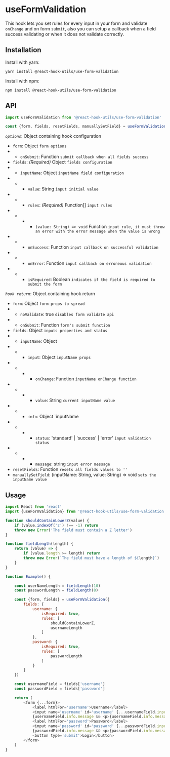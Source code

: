 # useFormValidation

This hook lets you set rules for every input in your form and validate `onChange` and on form `submit`, also you can setup a callback when a field success validating or when it does not validate correctly.

## Installation

Install with yarn:
```
yarn install @react-hook-utils/use-form-validation
```
Install with npm:
```
npm install @react-hook-utils/use-form-validation
```

## API

```javascript
import useFormValidation from '@react-hook-utils/use-form-validation'

const {form, fields, resetFields, manuallySetField} = useFormValidation(options)
```

*`options`*: Object containing hook configuration
- `form`: Object `form options`
- - `onSubmit`: Function `submit callback when all fields success`
- `fields`: *(Required)* Object `fields configuration`
- - `inputName`: Object `inputName field configuration`
- - - `value`: String `input initial value`
- - - `rules`: *(Required)* Function[] `input rules`
- - - - `(value: String) => void` Function `input rule, it must throw an error with the error message when the value is wrong`
- - - `onSuccess`: Function `input callback on successful validation`
- - - `onError`: Function `input callback on erroneous validation`
- - - `isRequired`: Boolean `indicates if the field is required to submit the form`

*`hook return`*: Object containing hook return
- `form`: Object `form props to spread`
- - `noValidate`: true `disables form validate api`
- - `onSubmit`: Function `form's submit function`
- `fields`: Object `inputs properties and status`
- - `inputName`: Object
- - - `input`: Object `inputName props`
- - - - `onChange`: Function `inputName onChange function`
- - - - `value`: String `current inputName value`
- - - `info`: Object `inputName
- - - - `status`: 'standard' | 'success' | 'error' `input validation status`
- - - - `message`: string `input error message`
- `resetFields`: Function `resets all fields values to ''`
- `manuallySetField`: (inputName: String, value: String) => void `sets the inputName value`

## Usage

```javascript
import React from 'react'
import {useFormValidation} from '@react-hook-utils/use-form-validation'

function shouldContainLowerZ(value) {
    if (value.indexOf('z') !== -1) return
    throw new Error('The field must contain a Z letter')
}

function fieldLength(length) {
    return (value) => {
        if (value.length >= length) return
        throw new Error(`The field must have a length of ${length}`)
    }
}

function Example() {

    const userNameLength = fieldLength(10)
    const passwordLength = fieldLength(8)

    const {form, fields} = useFormValidation({
        fields: {
            username: {
                isRequired: true,
                rules: [
                    shouldContainLowerZ,
                    usernameLength
                ]
            },
            password: {
                isRequired: true,
                rules: [
                    passwordLength
                ]
            }
        }
    })

    const usernameField = fields['username']
    const passwordField = fields['password']

    return (
        <form {...form}>
            <label htmlFor='username'>Username</label>
            <input name='username' id='username' {...usernameField.input}/>
            {usernameField.info.message && <p>{usernameField.info.message}</p>}
            <label htmlFor='password'>Password</label>
            <input name='password' id='password' {...passwordField.input}/>
            {passwordField.info.message && <p>{passwordField.info.message}</p>}
            <button type='submit'>Login</button>
        </form>
    )
}
```
